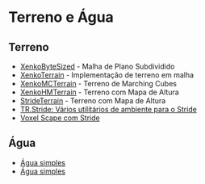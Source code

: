 # Terreno e Água

## Terreno
* [XenkoByteSized](https://github.com/profan/XenkoByteSized) - Malha de Plano Subdividido
* [XenkoTerrain](https://github.com/TomGroner/XenkoTerrain) - Implementação de terreno em malha
* [XenkoMCTerrain](https://github.com/SilentCLD/XenkoMCTerrain) - Terreno de Marching Cubes
* [XenkoHMTerrain](https://github.com/SilentCLD/XenkoHMTerrain) - Terreno com Mapa de Altura
* [StrideTerrain](https://github.com/johang88/StrideTerrain) - Terreno com Mapa de Altura
* [TR.Stride: Vários utilitários de ambiente para o Stride](https://github.com/johang88/TR.Stride)
* [Voxel Scape com Stride](https://github.com/Jarb2104/StrideVoxelScape_v0.1)

## Água
* [Água simples](https://github.com/TomGroner/XenkoFlowingWater)
* [Água simples](https://github.com/johang88/StrideSimpleWater)


